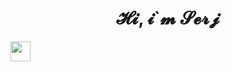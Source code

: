 <script src="
https://cdn.jsdelivr.net/npm/simple-icons@8.3.0/index.min.js
"></script>

<h1 align="center">𝓗𝓲, 𝓲`𝓶 𝓢𝓮𝓻𝓳</h1>
<img height="32" width="32" src="https://cdn.jsdelivr.net/npm/simple-icons@v8/icons/postman.svg" />
